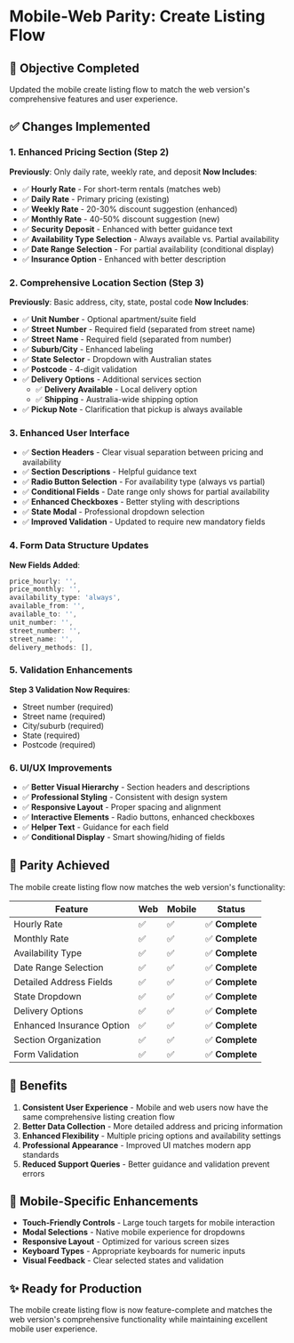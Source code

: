 # Mobile-Web Parity: Create Listing Flow

## 🎯 **Objective Completed**
Updated the mobile create listing flow to match the web version's comprehensive features and user experience.

## ✅ **Changes Implemented**

### **1. Enhanced Pricing Section (Step 2)**
**Previously**: Only daily rate, weekly rate, and deposit
**Now Includes**:
- ✅ **Hourly Rate** - For short-term rentals (matches web)
- ✅ **Daily Rate** - Primary pricing (existing)
- ✅ **Weekly Rate** - 20-30% discount suggestion (enhanced)
- ✅ **Monthly Rate** - 40-50% discount suggestion (new)
- ✅ **Security Deposit** - Enhanced with better guidance text
- ✅ **Availability Type Selection** - Always available vs. Partial availability
- ✅ **Date Range Selection** - For partial availability (conditional display)
- ✅ **Insurance Option** - Enhanced with better description

### **2. Comprehensive Location Section (Step 3)**
**Previously**: Basic address, city, state, postal code
**Now Includes**:
- ✅ **Unit Number** - Optional apartment/suite field
- ✅ **Street Number** - Required field (separated from street name)
- ✅ **Street Name** - Required field (separated from number)
- ✅ **Suburb/City** - Enhanced labeling
- ✅ **State Selector** - Dropdown with Australian states
- ✅ **Postcode** - 4-digit validation
- ✅ **Delivery Options** - Additional services section
  - ✅ **Delivery Available** - Local delivery option
  - ✅ **Shipping** - Australia-wide shipping option
- ✅ **Pickup Note** - Clarification that pickup is always available

### **3. Enhanced User Interface**
- ✅ **Section Headers** - Clear visual separation between pricing and availability
- ✅ **Section Descriptions** - Helpful guidance text
- ✅ **Radio Button Selection** - For availability type (always vs partial)
- ✅ **Conditional Fields** - Date range only shows for partial availability
- ✅ **Enhanced Checkboxes** - Better styling with descriptions
- ✅ **State Modal** - Professional dropdown selection
- ✅ **Improved Validation** - Updated to require new mandatory fields

### **4. Form Data Structure Updates**
**New Fields Added**:
```typescript
price_hourly: '',
price_monthly: '',
availability_type: 'always',
available_from: '',
available_to: '',
unit_number: '',
street_number: '',
street_name: '',
delivery_methods: [],
```

### **5. Validation Enhancements**
**Step 3 Validation Now Requires**:
- Street number (required)
- Street name (required)  
- City/suburb (required)
- State (required)
- Postcode (required)

### **6. UI/UX Improvements**
- ✅ **Better Visual Hierarchy** - Section headers and descriptions
- ✅ **Professional Styling** - Consistent with design system
- ✅ **Responsive Layout** - Proper spacing and alignment
- ✅ **Interactive Elements** - Radio buttons, enhanced checkboxes
- ✅ **Helper Text** - Guidance for each field
- ✅ **Conditional Display** - Smart showing/hiding of fields

## 🔄 **Parity Achieved**

The mobile create listing flow now matches the web version's functionality:

| Feature | Web | Mobile | Status |
|---------|-----|--------|--------|
| Hourly Rate | ✅ | ✅ | ✅ **Complete** |
| Monthly Rate | ✅ | ✅ | ✅ **Complete** |
| Availability Type | ✅ | ✅ | ✅ **Complete** |
| Date Range Selection | ✅ | ✅ | ✅ **Complete** |
| Detailed Address Fields | ✅ | ✅ | ✅ **Complete** |
| State Dropdown | ✅ | ✅ | ✅ **Complete** |
| Delivery Options | ✅ | ✅ | ✅ **Complete** |
| Enhanced Insurance Option | ✅ | ✅ | ✅ **Complete** |
| Section Organization | ✅ | ✅ | ✅ **Complete** |
| Form Validation | ✅ | ✅ | ✅ **Complete** |

## 🚀 **Benefits**

1. **Consistent User Experience** - Mobile and web users now have the same comprehensive listing creation flow
2. **Better Data Collection** - More detailed address and pricing information
3. **Enhanced Flexibility** - Multiple pricing options and availability settings
4. **Professional Appearance** - Improved UI matches modern app standards
5. **Reduced Support Queries** - Better guidance and validation prevent errors

## 📱 **Mobile-Specific Enhancements**

- **Touch-Friendly Controls** - Large touch targets for mobile interaction
- **Modal Selections** - Native mobile experience for dropdowns
- **Responsive Layout** - Optimized for various screen sizes
- **Keyboard Types** - Appropriate keyboards for numeric inputs
- **Visual Feedback** - Clear selected states and validation

## ✨ **Ready for Production**

The mobile create listing flow is now feature-complete and matches the web version's comprehensive functionality while maintaining excellent mobile user experience.
